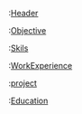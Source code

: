 :[Header](./partials/header.md)

:[Objective](./partials/objective.md)

:[Skils](./partials/skils.md)

:[WorkExperience](./partials/work-experience.md)

:[project](./partials/project.md)

:[Education](./partials/education.md)